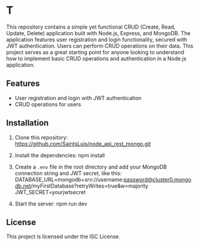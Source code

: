 # T

This repository contains a simple yet functional CRUD (Create, Read, Update, Delete) application built with Node.js, Express, and MongoDB. The application features user registration and login functionality, secured with JWT authentication. Users can perform CRUD operations on their data. This project serves as a great starting point for anyone looking to understand how to implement basic CRUD operations and authentication in a Node.js application.

## Features

- User registration and login with JWT authentication
- CRUD operations for users

## Installation

1. Clone this repository:
   https://github.com/SaintsLuis/node_api_rest_mongo.git

2. Install the dependencies:
   npm install

3. Create a `.env` file in the root directory and add your MongoDB connection string and JWT secret, like this:
   DATABASE_URL=mongodb+srv://username:password@cluster0.mongodb.net/myFirstDatabase?retryWrites=true&w=majority
   JWT_SECRET=yourjwtsecret

4. Start the server:
   npm run dev

## License

This project is licensed under the ISC License.
